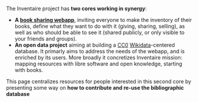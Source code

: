 The Inventaire project has **two cores working in synergy**:

* **A [book sharing webapp](https://inventaire.io/welcome)**, inviting everyone to make the inventory of their books, define what they want to do with it (giving, sharing, selling), as well as who should be able to see it (shared publicly, or only visible to your friends and groups).
* **An open data project** aiming at building a [CC0](https://creativecommons.org/publicdomain/zero/1.0/) [Wikidata](https://www.wikidata.org)-centered database. It primarly aims to address the needs of the webapp, and is enriched by its users. More broadly it concretizes Inventaire mission: mapping resources with libre software and open knowledge, starting with books.

This page centralizes resources for people interested in this second core by presenting some way on **how to contribute and re-use the bibliographic database**
